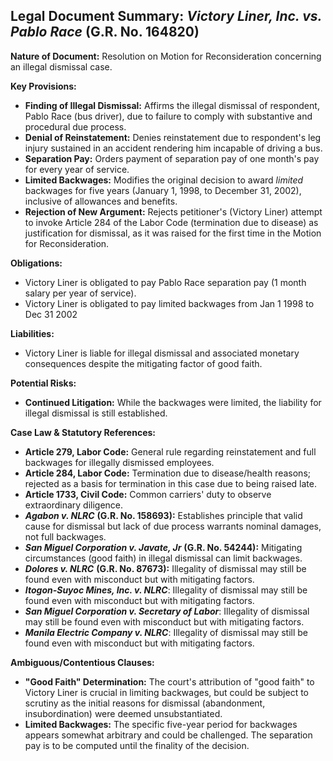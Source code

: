 ## Legal Document Summary: *Victory Liner, Inc. vs. Pablo Race* (G.R. No. 164820)

**Nature of Document:** Resolution on Motion for Reconsideration concerning an illegal dismissal case.

**Key Provisions:**

*   **Finding of Illegal Dismissal:** Affirms the illegal dismissal of respondent, Pablo Race (bus driver), due to failure to comply with substantive and procedural due process.
*   **Denial of Reinstatement:** Denies reinstatement due to respondent's leg injury sustained in an accident rendering him incapable of driving a bus.
*   **Separation Pay:** Orders payment of separation pay of one month's pay for every year of service.
*   **Limited Backwages:** Modifies the original decision to award *limited* backwages for five years (January 1, 1998, to December 31, 2002), inclusive of allowances and benefits.
*   **Rejection of New Argument:** Rejects petitioner's (Victory Liner) attempt to invoke Article 284 of the Labor Code (termination due to disease) as justification for dismissal, as it was raised for the first time in the Motion for Reconsideration.

**Obligations:**

*   Victory Liner is obligated to pay Pablo Race separation pay (1 month salary per year of service).
*   Victory Liner is obligated to pay limited backwages from Jan 1 1998 to Dec 31 2002

**Liabilities:**

*   Victory Liner is liable for illegal dismissal and associated monetary consequences despite the mitigating factor of good faith.

**Potential Risks:**

*   **Continued Litigation:** While the backwages were limited, the liability for illegal dismissal is still established.

**Case Law & Statutory References:**

*   **Article 279, Labor Code:** General rule regarding reinstatement and full backwages for illegally dismissed employees.
*   **Article 284, Labor Code:** Termination due to disease/health reasons; rejected as a basis for termination in this case due to being raised late.
*   **Article 1733, Civil Code:** Common carriers' duty to observe extraordinary diligence.
*   ***Agabon v. NLRC*** **(G.R. No. 158693):** Establishes principle that valid cause for dismissal but lack of due process warrants nominal damages, not full backwages.
*   ***San Miguel Corporation v. Javate, Jr*** **(G.R. No. 54244):** Mitigating circumstances (good faith) in illegal dismissal can limit backwages.
*   ***Dolores v. NLRC*** **(G.R. No. 87673):** Illegality of dismissal may still be found even with misconduct but with mitigating factors.
*   ***Itogon-Suyoc Mines, Inc. v. NLRC***: Illegality of dismissal may still be found even with misconduct but with mitigating factors.
*   ***San Miguel Corporation v. Secretary of Labor***: Illegality of dismissal may still be found even with misconduct but with mitigating factors.
*   ***Manila Electric Company v. NLRC***: Illegality of dismissal may still be found even with misconduct but with mitigating factors.

**Ambiguous/Contentious Clauses:**

*   **"Good Faith" Determination:** The court's attribution of "good faith" to Victory Liner is crucial in limiting backwages, but could be subject to scrutiny as the initial reasons for dismissal (abandonment, insubordination) were deemed unsubstantiated.
*   **Limited Backwages:** The specific five-year period for backwages appears somewhat arbitrary and could be challenged. The separation pay is to be computed until the finality of the decision.

